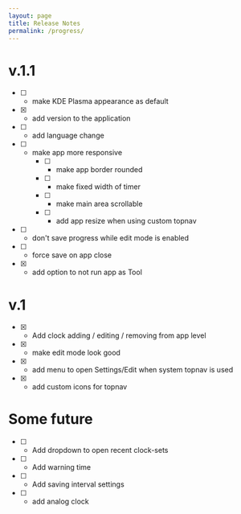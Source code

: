 ```yaml
---
layout: page
title: Release Notes
permalink: /progress/
---
```

# v.1.1
- [ ] - make KDE Plasma appearance as default
- [x] - add version to the application
- [ ] - add language change
- [ ] - make app more responsive
    - [ ] - make app border rounded
    - [ ] - make fixed width of timer
    - [ ] - make main area scrollable
    - [ ] - add app resize when using custom topnav
- [ ] - don't save progress while edit mode is enabled
- [ ] - force save on app close
- [x] - add option to not run app as Tool

# v.1
- [x] - Add clock adding / editing / removing from app level
- [x] - make edit mode look good
- [x] - add menu to open Settings/Edit when system topnav is used
- [x] - add custom icons for topnav

# Some future
- [ ] - Add dropdown to open recent clock-sets
- [ ] - Add warning time
- [ ] - Add saving interval settings
- [ ] - add analog clock
